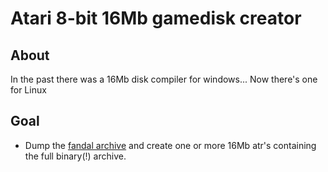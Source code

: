 # Atari 8-bit 16Mb gamedisk creator

## About
In the past there was a 16Mb disk compiler for windows... Now there's one for Linux

## Goal
  - Dump the [fandal archive](http://a8.fandal.cz/) and create one or more 16Mb atr's containing the full binary(!) archive.

